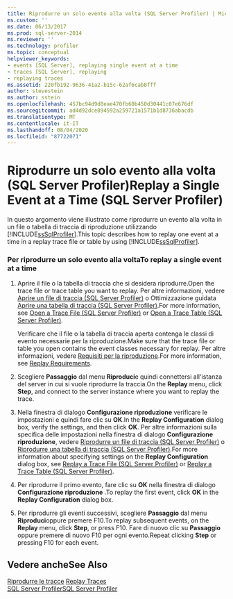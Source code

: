 ```yaml
---
title: Riprodurre un solo evento alla volta (SQL Server Profiler) | Microsoft Docs
ms.custom: ''
ms.date: 06/13/2017
ms.prod: sql-server-2014
ms.reviewer: ''
ms.technology: profiler
ms.topic: conceptual
helpviewer_keywords:
- events [SQL Server], replaying single event at a time
- traces [SQL Server], replaying
- replaying traces
ms.assetid: 220fb192-9636-41a2-b15c-62af6cab8fff
author: stevestein
ms.author: sstein
ms.openlocfilehash: 457bc94d9d8eae470fb60b450d30441c07e676df
ms.sourcegitcommit: ad4d92dce894592a259721a1571b1d8736abacdb
ms.translationtype: MT
ms.contentlocale: it-IT
ms.lasthandoff: 08/04/2020
ms.locfileid: "87722071"
---
```

# <a name="replay-a-single-event-at-a-time-sql-server-profiler"></a><span data-ttu-id="fb04a-102">Riprodurre un solo evento alla volta (SQL Server Profiler)</span><span class="sxs-lookup"><span data-stu-id="fb04a-102">Replay a Single Event at a Time (SQL Server Profiler)</span></span>
  <span data-ttu-id="fb04a-103">In questo argomento viene illustrato come riprodurre un evento alla volta in un file o tabella di traccia di riproduzione utilizzando [!INCLUDE[ssSqlProfiler](../../includes/sssqlprofiler-md.md)].</span><span class="sxs-lookup"><span data-stu-id="fb04a-103">This topic describes how to replay one event at a time in a replay trace file or table by using [!INCLUDE[ssSqlProfiler](../../includes/sssqlprofiler-md.md)].</span></span>  
  
### <a name="to-replay-a-single-event-at-a-time"></a><span data-ttu-id="fb04a-104">Per riprodurre un solo evento alla volta</span><span class="sxs-lookup"><span data-stu-id="fb04a-104">To replay a single event at a time</span></span>  
  
1.  <span data-ttu-id="fb04a-105">Aprire il file o la tabella di traccia che si desidera riprodurre.</span><span class="sxs-lookup"><span data-stu-id="fb04a-105">Open the trace file or trace table you want to replay.</span></span> <span data-ttu-id="fb04a-106">Per altre informazioni, vedere [Aprire un file di traccia &#40;SQL Server Profiler&#41;](open-a-trace-file-sql-server-profiler.md) o Ottimizzazione guidata [Aprire una tabella di traccia &#40;SQL Server Profiler&#41;](open-a-trace-table-sql-server-profiler.md).</span><span class="sxs-lookup"><span data-stu-id="fb04a-106">For more information, see [Open a Trace File &#40;SQL Server Profiler&#41;](open-a-trace-file-sql-server-profiler.md) or [Open a Trace Table &#40;SQL Server Profiler&#41;](open-a-trace-table-sql-server-profiler.md).</span></span>  
  
     <span data-ttu-id="fb04a-107">Verificare che il file o la tabella di traccia aperta contenga le classi di evento necessarie per la riproduzione.</span><span class="sxs-lookup"><span data-stu-id="fb04a-107">Make sure that the trace file or table you open contains the event classes necessary for replay.</span></span> <span data-ttu-id="fb04a-108">Per altre informazioni, vedere [Requisiti per la riproduzione](replay-requirements.md).</span><span class="sxs-lookup"><span data-stu-id="fb04a-108">For more information, see [Replay Requirements](replay-requirements.md).</span></span>  
  
2.  <span data-ttu-id="fb04a-109">Scegliere **Passaggio** dal menu **Riproduci**e quindi connettersi all'istanza del server in cui si vuole riprodurre la traccia.</span><span class="sxs-lookup"><span data-stu-id="fb04a-109">On the **Replay** menu, click **Step**, and connect to the server instance where you want to replay the trace.</span></span>  
  
3.  <span data-ttu-id="fb04a-110">Nella finestra di dialogo **Configurazione riproduzione** verificare le impostazioni e quindi fare clic su **OK**.</span><span class="sxs-lookup"><span data-stu-id="fb04a-110">In the **Replay Configuration** dialog box, verify the settings, and then click **OK**.</span></span> <span data-ttu-id="fb04a-111">Per altre informazioni sulla specifica delle impostazioni nella finestra di dialogo **Configurazione riproduzione**, vedere [Riprodurre un file di traccia &#40;SQL Server Profiler&#41;](replay-a-trace-file-sql-server-profiler.md) o [Riprodurre una tabella di traccia &#40;SQL Server Profiler&#41;](replay-a-trace-table-sql-server-profiler.md).</span><span class="sxs-lookup"><span data-stu-id="fb04a-111">For more information about specifying settings on the **Replay Configuration** dialog box, see [Replay a Trace File &#40;SQL Server Profiler&#41;](replay-a-trace-file-sql-server-profiler.md) or [Replay a Trace Table &#40;SQL Server Profiler&#41;](replay-a-trace-table-sql-server-profiler.md).</span></span>  
  
4.  <span data-ttu-id="fb04a-112">Per riprodurre il primo evento, fare clic su **OK** nella finestra di dialogo **Configurazione riproduzione** .</span><span class="sxs-lookup"><span data-stu-id="fb04a-112">To replay the first event, click **OK** in the **Replay Configuration** dialog box.</span></span>  
  
5.  <span data-ttu-id="fb04a-113">Per riprodurre gli eventi successivi, scegliere **Passaggio** dal menu **Riproduci**oppure premere F10.</span><span class="sxs-lookup"><span data-stu-id="fb04a-113">To replay subsequent events, on the **Replay** menu, click **Step**, or press F10.</span></span> <span data-ttu-id="fb04a-114">Fare di nuovo clic su **Passaggio** oppure premere di nuovo F10 per ogni evento.</span><span class="sxs-lookup"><span data-stu-id="fb04a-114">Repeat clicking **Step** or pressing F10 for each event.</span></span>  
  
## <a name="see-also"></a><span data-ttu-id="fb04a-115">Vedere anche</span><span class="sxs-lookup"><span data-stu-id="fb04a-115">See Also</span></span>  
 <span data-ttu-id="fb04a-116">[Riprodurre le tracce](replay-traces.md) </span><span class="sxs-lookup"><span data-stu-id="fb04a-116">[Replay Traces](replay-traces.md) </span></span>  
 [<span data-ttu-id="fb04a-117">SQL Server Profiler</span><span class="sxs-lookup"><span data-stu-id="fb04a-117">SQL Server Profiler</span></span>](sql-server-profiler.md)  
  
  

